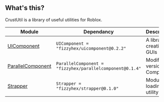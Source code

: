 ## What's this?
CrustUtil is a library of useful utilities for Roblox.

| Module | Dependancy | Description |
| -- | -- | -- |
| [UIComponent](https://fizzyhex.github.io/CrustUtil/api/UIComponent) | `UIComponent = "fizzyhex/uicomponent@0.2.2"` | A library for creating GUIs
| [ParallelComponent](https://fizzyhex.github.io/CrustUtil/api/ParallelComponent) | `ParallelComponent = "fizzyhex/parallelcomponent@0.1.4"` | Modified version of Component
| [Strapper](https://fizzyhex.github.io/CrustUtil/api/Strapper) | `Strapper = "fizzyhex/strapper@0.1.0"` | Module loading utility